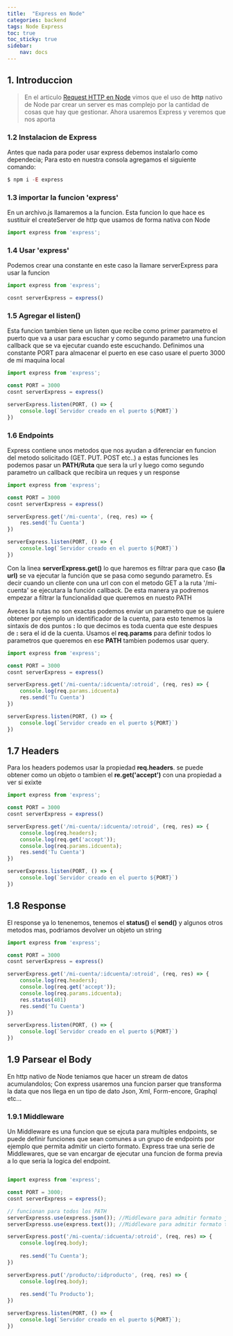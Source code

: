 ```yaml
---
title:  "Express en Node"
categories: backend
tags: Node Express
toc: true
toc_sticky: true
sidebar:
    nav: docs
---
```


## 1. Introduccion

> En el articulo [Request HTTP en Node][request-en-node] vimos que el uso de **http** nativo de Node par crear un server es mas complejo por la cantidad de cosas que hay que gestionar. Ahora usaremos Express y veremos que nos aporta  


### 1.2  Instalacion de Express

Antes que nada para poder usar express debemos instalarlo como dependecia; Para esto en nuestra consola agregamos el siguiente comando:
```js
$ npm i -E express
```
### 1.3 importar la funcion 'express' 

En un archivo.js llamaremos a la funcion. Esta funcion lo que hace es sustituir el createServer de http que usamos de forma nativa con Node
```js
import express from 'express';
```
### 1.4 Usar 'express'

Podemos crear una constante en este caso la llamare serverExpress para usar la funcion 

```js
import express from 'express';

cosnt serverExpress = express()
```
### 1.5 Agregar el listen()
Esta funcion tambien tiene un listen que recibe como primer parametro el puerto que va a usar para escuchar y como segundo parametro una funcion callback que se va ejecutar cuando este escuchando. Definimos una constante PORT para almacenar el puerto en ese caso usare el puerto 3000 de mi maquina local 

```js
import express from 'express';

const PORT = 3000
cosnt serverExpress = express()

serverExpress.listen(PORT, () => {
    console.log(`Servidor creado en el puerto ${PORT}`)
})
```
### 1.6 Endpoints

Express contiene unos metodos que nos ayudan a diferenciar en funcion del metodo solicitado (GET. PUT. POST etc..)
a estas funciones les podemos pasar un **PATH/Ruta** que sera la url y luego como segundo parametro un callback que recibira un reques y un response   

```js
import express from 'express';

const PORT = 3000
cosnt serverExpress = express()

serverExpress.get('/mi-cuenta', (req, res) => {
    res.send('Tu Cuenta')
})

serverExpress.listen(PORT, () => {
    console.log(`Servidor creado en el puerto ${PORT}`)
})
```
Con la linea **serverExpress.get()** lo que haremos es filtrar para que caso **(la url)** se va ejecutar la función que se pasa como segundo parametro. Es decir cuando un cliente con una url con con el metodo GET a la ruta '/mi-cuenta' se ejecutara la función callback. De esta manera ya podremos empezar a filtrar la funcionalidad que queremos en nuesto PATH

Aveces la rutas no son exactas podemos enviar un parametro que se quiere obtener por ejemplo un identificador de la cuenta, 
para esto tenemos la sintaxis de dos puntos **:** lo que decimos es toda cuenta que este despues de **:** sera el id de la cuenta. Usamos el **req.params** para definir todos lo parametros que queremos en ese **PATH** tambien podemos usar query.

```js
import express from 'express';

const PORT = 3000
cosnt serverExpress = express()

serverExpress.get('/mi-cuenta/:idcuenta/:otroid', (req, res) => {
    console.log(req.params.idcuenta)
    res.send('Tu Cuenta')
})

serverExpress.listen(PORT, () => {
    console.log(`Servidor creado en el puerto ${PORT}`)
})
```
## 1.7 Headers 
Para los headers podemos usar la propiedad **req.headers**. se puede obtener como un objeto o tambien el **re.get('accept')** con una propiedad a ver si exixte
```js
import express from 'express';

const PORT = 3000
cosnt serverExpress = express()

serverExpress.get('/mi-cuenta/:idcuenta/:otroid', (req, res) => {
    console.log(req.headers);
    console.log(req.get('accept'));
    console.log(req.params.idcuenta);
    res.send('Tu Cuenta')
})

serverExpress.listen(PORT, () => {
    console.log(`Servidor creado en el puerto ${PORT}`)
})
```
## 1.8 Response
El response ya lo tenenemos, tenemos el **status()** el **send()** y algunos otros metodos mas, podriamos devolver un objeto un string 

```js
import express from 'express';

const PORT = 3000
cosnt serverExpress = express()

serverExpress.get('/mi-cuenta/:idcuenta/:otroid', (req, res) => {
    console.log(req.headers);
    console.log(req.get('accept'));
    console.log(req.params.idcuenta);
    res.status(401)
    res.send('Tu Cuenta')
})

serverExpress.listen(PORT, () => {
    console.log(`Servidor creado en el puerto ${PORT}`)
})
```

## 1.9 Parsear el Body

En http nativo de Node teniamos que hacer un stream de datos acumulandolos; Con express usaremos una funcion parser 
que transforma la data que nos llega en un tipo de dato Json, Xml, Form-encore, Graphql etc...

### 1.9.1 Middleware

 Un Middleware es una funcion que se ejcuta para multiples endpoints, se puede definir funciones que sean comunes a un grupo de endpoints por ejemplo que permita admitir un cierto formato. Express trae una serie de Middlewares, que se van encargar de ejecutar una funcion de forma previa a lo que seria la logica del endpoint.   
```js

import express from 'express';

const PORT = 3000;
cosnt serverExpress = express();

// funcionan para todos los PATH 
serverExpresss.use(express.json()); //Middleware para admitir formato json
serverExpresss.use(express.text()); //Middleware para admitir formato texto

serverExpress.post('/mi-cuenta/:idcuenta/:otroid', (req, res) => {
    console.log(req.body);
   
    res.send('Tu Cuenta');
})

serverExpress.put('/producto/:idproducto', (req, res) => {
    console.log(req.body);
   
    res.send('Tu Producto');
})

serverExpress.listen(PORT, () => {
    console.log(`Servidor creado en el puerto ${PORT}`);
})
```







[request-en-node]: https://idevlin.github.io/backend/request-http-en-node/ 